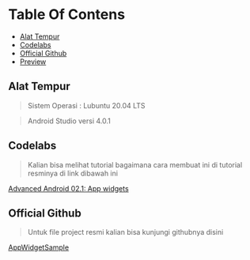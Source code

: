 # Table Of Contens
- [Alat Tempur](#alat)
- [Codelabs](#codelabs)
- [Official Github](#official)
- [Preview](#preview)

## Alat Tempur
> Sistem Operasi : Lubuntu 20.04 LTS

> Android Studio versi 4.0.1


## Codelabs
> Kalian bisa melihat tutorial bagaimana cara membuat ini di tutorial resminya di link dibawah ini

[Advanced Android 02.1: App widgets](https://codelabs.developers.google.com/codelabs/advanced-android-training-widgets/index.html?index=..%2F..%2Fadvanced-android-training#0 "Advanced Android 02.1: App widgets")

## Official Github
> Untuk file project resmi kalian bisa kunjungi githubnya disini

[AppWidgetSample](https://github.com/google-developer-training/android-advanced/tree/master/AppWidgetSample "AppWidgetSample")
